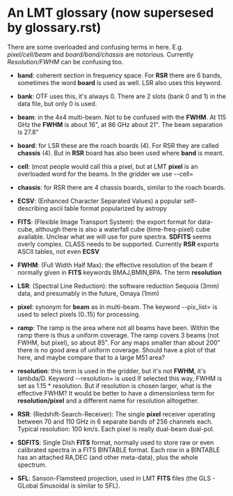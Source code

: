 # An LMT glossary (now supersesed by glossary.rst)

There are some overloaded and confusing terms in here.
E.g. *pixel/cell/beam* and *board/band/chassis* are notorious. Currently
*Resolution/FWHM* can be confusing too.



* **band**:  coherent section in frequency space. For **RSR** there are 6 bands, sometimes the word **board** is used as well.
LSR also uses this keyword.  

* **bank**:  OTF uses this, it's always 0.  There are 2 slots (bank 0 and 1) in the data file, but only 0 is used.

* **beam**:   in the 4x4 multi-beam. Not to be confused with the **FWHM**.  At 115 GHz the **FWHM** is about 16", at 86 GHz about 21".
The beam separation is 27.8"

* **board**:   for LSR these are the roach boards (4). For RSR they are called **chassis** (4). But in **RSR**
board has also been used where **band** is meant.

* **cell**: (most people would call this a pixel, but at LMT **pixel** is an overloaded word for the beams. In the gridder
we use --cell=

* **chassis**:  for RSR there are 4 chassis boards, similar to the roach boards.

* **ECSV**: (Enhanced Character Separated Values) a popular self-describing ascii table format popularized by astropy

* **FITS**: (Flexible Image Transport System): the export format for data-cube, although there is also a
waterfall cube (time-freq-pixel) cube available.   Unclear what we will use for pure spectra.
**SDFITS** seems overly complex. CLASS needs to be supported. Currently **RSR** exports ASCII tables, not even **ECSV**

* **FWHM**: (Full Width Half Max): the effective resolution of the beam if normally given in **FITS** keywords BMAJ,BMIN,BPA.
The term **resolution**

* **LSR**: (Spectral Line Reduction):  the software reduction Sequoia (3mm) data, and presumably in the future, Omaya (1mm)

* **pixel**: synonym for **beam** as in multi-beam. The keyword --pix_list= is used to select pixels (0..15) for processing.

* **ramp**: The ramp is the area where not all beams have been. Within the ramp there is thus a uniform coverage.
The ramp covers 3 beams (not FWHM, but pixel), so about 85".   For any maps smaller than about 200"
there is no good area of uniform coverage. Should have a plot of that here, and maybe compare that to a large
M51 area?

* **resolution**:   this term is used in the gridder, but it's not **FWHM**, it's lambda/D.  Keyword --resolution= is used
If selected this way, FWHM is set as 1.15 * resolution. But if resolution is chosen larger, what is the effective
FWHM?   It would be better to have a dimensionless term for **resolution/pixel** and a different name for resolution alltogether.

* **RSR**: (Redshift-Search-Receiver):  The single **pixel** receiver operating between 70 and 110 GHz in 6 separate
bands of 256 channels each.  Typical resolution: 100 km/s.  Each pixel is really dual-beam dual-pol.

* **SDFITS**: Single Dish **FITS** format, normally used to store raw or even calibrated spectra in a FITS BINTABLE format.
Each row in a BINTABLE has an attached RA,DEC (and other meta-data), plus the whole spectrum.

* **SFL**: Sanson-Flamsteed projection, used in LMT **FITS** files (the GLS - GLobal Sinusoidal is similar to SFL).




